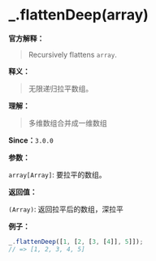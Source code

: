 # _.flattenDeep(array)

**官方解释：**

> Recursively flattens `array`.

**释义：**

> 无限递归拉平数组。

**理解：**

> 多维数组合并成一维数组

**Since：**`3.0.0`

**参数：**

`array[Array]`: 要拉平的数组。

**返回值：**

`(Array)`: 返回拉平后的数组，深拉平

**例子：**

```javascript
_.flattenDeep([1, [2, [3, [4]], 5]]);
// => [1, 2, 3, 4, 5]
```

